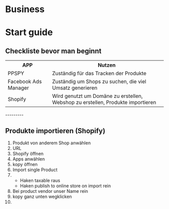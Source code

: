 # Business
# Start guide
## Checkliste bevor man beginnt

<table>
  <tr>
    <th>APP</th>
    <th>Nutzen</th>
  </tr>
  <tr>
    <td>PPSPY</td>
    <td>Zuständig für das Tracken der Produkte </td>
   </tr>
   <tr>
     <td>Facebook Ads Manager</td>
     <td>Zuständig um Shops zu suchen, die viel Umsatz generieren</td>
   </tr>
     <tr>
     <td>Shopify</td>
     <td>Wird genutzt um Domäne zu erstellen, Webshop zu erstellen, Produkte importieren </td>
   </tr>
</table>
---------

## Produkte importieren (Shopify)
1. Produkt von anderem Shop anwählen
2. URL 
3. Shopify öffnen
4. Apps anwählen
5. kopy öffnen
6. Import single Product
7. - Haken taxable raus
   - Haken publish to online store on import rein
8. Bei product vendor unser Name rein
9. kopy ganz unten wegklicken
10. 
##